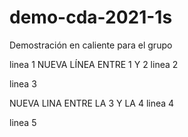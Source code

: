 # demo-cda-2021-1s
Demostración en caliente para el grupo

linea 1 
NUEVA LÍNEA ENTRE 1 Y 2
linea 2

linea 3

NUEVA LINA ENTRE LA 3 Y LA 4
linea 4

linea 5
